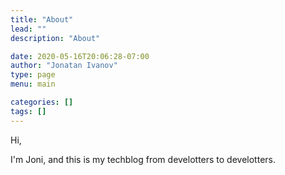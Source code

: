 ```yaml
---
title: "About"
lead: ""
description: "About"

date: 2020-05-16T20:06:28-07:00
author: "Jonatan Ivanov"
type: page
menu: main

categories: []
tags: []
---
```


Hi,

I'm Joni, and this is my techblog from develotters to develotters.

